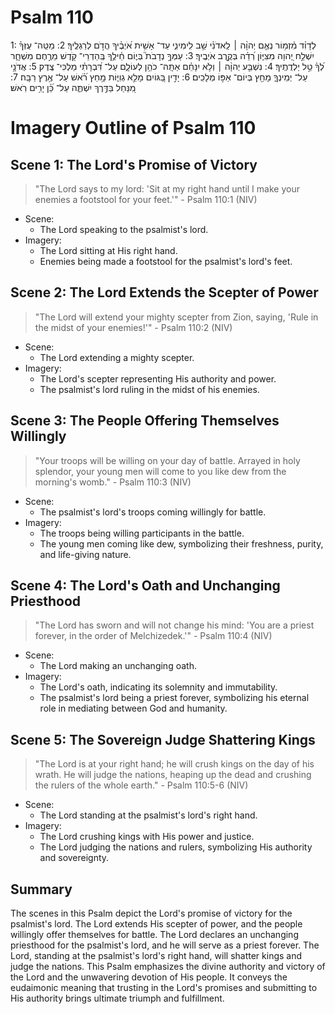# Psalm 110
1: לְדָוִ֗ד מִ֫זְמ֥וֹר נְאֻ֤ם יְהוָ֨ה ׀ לַֽאדֹנִ֗י שֵׁ֥ב לִֽימִינִ֑י עַד־ אָשִׁ֥ית אֹ֝יְבֶ֗יךָ הֲדֹ֣ם לְרַגְלֶֽיךָ׃
2: מַטֵּֽה־ עֻזְּךָ֗ יִשְׁלַ֣ח יְ֭הוָה מִצִּיּ֑וֹן רְ֝דֵ֗ה בְּקֶ֣רֶב אֹיְבֶֽיךָ׃
3: עַמְּךָ֣ נְדָבֹת֮ בְּי֪וֹם חֵ֫ילֶ֥ךָ בְּֽהַדְרֵי־ קֹ֭דֶשׁ מֵרֶ֣חֶם מִשְׁחָ֑ר לְ֝ךָ֗ טַ֣ל יַלְדֻתֶֽיךָ׃
4: נִשְׁבַּ֤ע יְהוָ֨ה ׀ וְלֹ֥א יִנָּחֵ֗ם אַתָּֽה־ כֹהֵ֥ן לְעוֹלָ֑ם עַל־ דִּ֝בְרָתִ֗י מַלְכִּי־ צֶֽדֶק׃
5: אֲדֹנָ֥י עַל־ יְמִֽינְךָ֑ מָחַ֖ץ בְּיוֹם־ אַפּ֣וֹ מְלָכִֽים׃
6: יָדִ֣ין בַּ֭גּוֹיִם מָלֵ֣א גְוִיּ֑וֹת מָ֥חַץ רֹ֝֗אשׁ עַל־ אֶ֥רֶץ רַבָּֽה׃
7: מִ֭נַּחַל בַּדֶּ֣רֶךְ יִשְׁתֶּ֑ה עַל־ כֵּ֝֗ן יָרִ֥ים רֹֽאשׁ׃

# Imagery Outline of Psalm 110

## Scene 1: The Lord's Promise of Victory

> "The Lord says to my lord: 'Sit at my right hand until I make your enemies a footstool for your feet.'" - Psalm 110:1 (NIV)

- Scene:
  - The Lord speaking to the psalmist's lord.
- Imagery:
  - The Lord sitting at His right hand.
  - Enemies being made a footstool for the psalmist's lord's feet.

## Scene 2: The Lord Extends the Scepter of Power

> "The Lord will extend your mighty scepter from Zion, saying, 'Rule in the midst of your enemies!'" - Psalm 110:2 (NIV)

- Scene:
  - The Lord extending a mighty scepter.
- Imagery:
  - The Lord's scepter representing His authority and power.
  - The psalmist's lord ruling in the midst of his enemies.

## Scene 3: The People Offering Themselves Willingly

> "Your troops will be willing on your day of battle. Arrayed in holy splendor, your young men will come to you like dew from the morning's womb." - Psalm 110:3 (NIV)

- Scene:
  - The psalmist's lord's troops coming willingly for battle.
- Imagery:
  - The troops being willing participants in the battle.
  - The young men coming like dew, symbolizing their freshness, purity, and life-giving nature.

## Scene 4: The Lord's Oath and Unchanging Priesthood

> "The Lord has sworn and will not change his mind: 'You are a priest forever, in the order of Melchizedek.'" - Psalm 110:4 (NIV)

- Scene:
  - The Lord making an unchanging oath.
- Imagery:
  - The Lord's oath, indicating its solemnity and immutability.
  - The psalmist's lord being a priest forever, symbolizing his eternal role in mediating between God and humanity.

## Scene 5: The Sovereign Judge Shattering Kings

> "The Lord is at your right hand; he will crush kings on the day of his wrath. He will judge the nations, heaping up the dead and crushing the rulers of the whole earth." - Psalm 110:5-6 (NIV)

- Scene:
  - The Lord standing at the psalmist's lord's right hand.
- Imagery:
  - The Lord crushing kings with His power and justice.
  - The Lord judging the nations and rulers, symbolizing His authority and sovereignty.

## Summary

The scenes in this Psalm depict the Lord's promise of victory for the psalmist's lord. The Lord extends His scepter of power, and the people willingly offer themselves for battle. The Lord declares an unchanging priesthood for the psalmist's lord, and he will serve as a priest forever. The Lord, standing at the psalmist's lord's right hand, will shatter kings and judge the nations. This Psalm emphasizes the divine authority and victory of the Lord and the unwavering devotion of His people. It conveys the eudaimonic meaning that trusting in the Lord's promises and submitting to His authority brings ultimate triumph and fulfillment.
